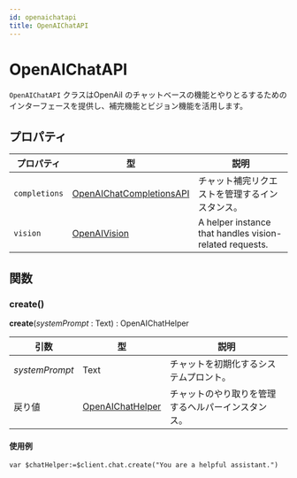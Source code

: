 ```yaml
---
id: openaichatapi
title: OpenAIChatAPI
---
```


# OpenAIChatAPI

`OpenAIChatAPI` クラスはOpenAiI のチャットベースの機能とやりとるするためのインターフェースを提供し、補完機能とビジョン機能を活用します。

## プロパティ

| プロパティ         | 型                                                       | 説明                                                                      |
| ------------- | ------------------------------------------------------- | ----------------------------------------------------------------------- |
| `completions` | [OpenAIChatCompletionsAPI](OpenAIChatCompletionsAPI.md) | チャット補完リクエストを管理するインスタンス。                                                 |
| `vision`      | [OpenAIVision](OpenAIVision.md)                         | A helper instance that handles vision-related requests. |

## 関数

### create()

**create**(*systemPrompt* : Text) : OpenAIChatHelper

| 引数             | 型                                       | 説明                        |
| -------------- | --------------------------------------- | ------------------------- |
| *systemPrompt* | Text                                    | チャットを初期化するシステムプロント。       |
| 戻り値            | [OpenAIChatHelper](OpenAIChatHelper.md) | チャットのやり取りを管理するヘルパーインスタンス。 |

#### 使用例

```4D
var $chatHelper:=$client.chat.create("You are a helpful assistant.")
```